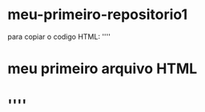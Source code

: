 # meu-primeiro-repositorio1
para copiar o codigo HTML:
''''
<html>
<h1>meu primeiro arquivo HTML<h1>
</html>
''''
